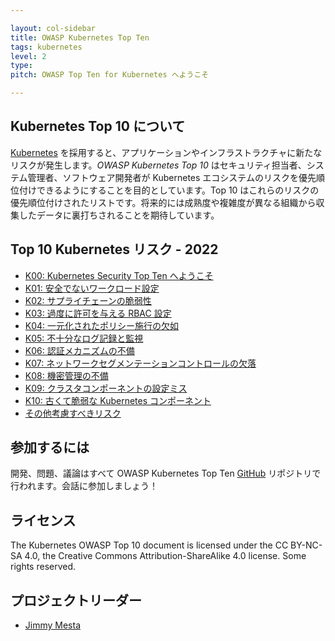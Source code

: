 ```yaml
---

layout: col-sidebar
title: OWASP Kubernetes Top Ten
tags: kubernetes
level: 2
type: 
pitch: OWASP Top Ten for Kubernetes へようこそ

---
```

## Kubernetes Top 10 について
[Kubernetes](https://kubernetes.io) を採用すると、アプリケーションやインフラストラクチャに新たなリスクが発生します。*OWASP Kubernetes Top 10* はセキュリティ担当者、システム管理者、ソフトウェア開発者が Kubernetes エコシステムのリスクを優先順位付けできるようにすることを目的としています。Top 10 はこれらのリスクの優先順位付けされたリストです。将来的には成熟度や複雑度が異なる組織から収集したデータに裏打ちされることを期待しています。

## Top 10 Kubernetes リスク - 2022

* [K00: Kubernetes Security Top Ten へようこそ](./2022/ja/src/K00-introduction.md)
* [K01: 安全でないワークロード設定](./2022/ja/src/K01-insecure-workload-configurations.md)
* [K02: サプライチェーンの脆弱性](./2022/ja/src/K02-supply-chain-vulnerabilities.md)
* [K03: 過度に許可を与える RBAC 設定](./2022/ja/src/K03-overly-permissive-rbac.md)
* [K04: 一元化されたポリシー施行の欠如](./2022/ja/src/K04-policy-enforcement.md)
* [K05: 不十分なログ記録と監視](./2022/ja/src/K05-inadequate-logging.md)
* [K06: 認証メカニズムの不備](./2022/ja/src/K06-broken-authentication.md)
* [K07: ネットワークセグメンテーションコントロールの欠落](./2022/ja/src/K07-network-segmentation.md)
* [K08: 機密管理の不備](./2022/ja/src/K08-secrets-management.md)
* [K09: クラスタコンポーネントの設定ミス](./2022/ja/src/K09-misconfigured-cluster-components.md)
* [K10: 古くて脆弱な Kubernetes コンポーネント](./2022/ja/src/K10-vulnerable-components.md)
* [その他考慮すべきリスク](./2022/ja/src/other-risks.md)

## 参加するには
開発、問題、議論はすべて OWASP Kubernetes Top Ten [GitHub](https://github.com/OWASP/www-project-kubernetes-top-ten) リポジトリで行われます。会話に参加しましょう！

## ライセンス
The Kubernetes OWASP Top 10 document is licensed under the CC BY-NC-SA 4.0, the Creative Commons Attribution-ShareAlike 4.0 license. Some rights reserved.

## プロジェクトリーダー
- [Jimmy Mesta](https://twitter.com/jimmesta) 
